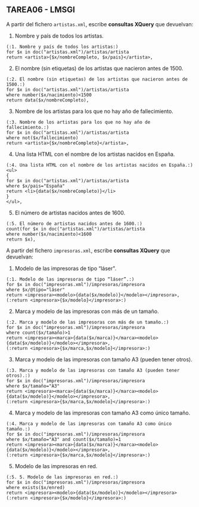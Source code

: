 ## TAREA06 - LMSGI

A partir del fichero ``artistas.xml``, escribe **consultas XQuery** que devuelvan:
1. Nombre y país de todos los artistas.
```XQuery
(:1. Nombre y país de todos los artistas:)
for $x in doc("artistas.xml")/artistas/artista
return <artista>{$x/nombreCompleto, $x/pais}</artista>,
```

2. El nombre (sin etiquetas) de los artistas que nacieron antes de 1500.
```XQuery
(:2. El nombre (sin etiquetas) de los artistas que nacieron antes de 1500.:)
for $x in doc("artistas.xml")/artistas/artista
where number($x/nacimiento)<1500
return data($x/nombreCompleto),
```

3. Nombre de los artistas para los que no hay año de fallecimiento.
```XQuery
(:3. Nombre de los artistas para los que no hay año de fallecimiento.:)
for $x in doc("artistas.xml")/artistas/artista
where not($x/fallecimiento)
return <artista>{$x/nombreCompleto}</artista>,
```

4. Una lista HTML con el nombre de los artistas nacidos en España.
```XQuery
(:4. Una lista HTML con el nombre de los artistas nacidos en España.:)
<ul>
{
for $x in doc("artistas.xml")/artistas/artista
where $x/pais="España"
return <li>{data($x/nombreCompleto)}</li>
}
</ul>,
```

5. El número de artistas nacidos antes de 1600.
```XQuery
(:5. El número de artistas nacidos antes de 1600.:)
count(for $x in doc("artistas.xml")/artistas/artista
where number($x/nacimiento)<1600
return $x),
```

A partir del fichero ``impresoras.xml``, escribe **consultas XQuery** que devuelvan:

1. Modelo de las impresoras de tipo “láser".
```XQuery
(:1. Modelo de las impresoras de tipo “láser”.:)
for $x in doc("impresoras.xml")/impresoras/impresora
where $x/@tipo="láser"
return <impresora><modelo>{data($x/modelo)}</modelo></impresora>,
(:return <impresora>{$x/modelo}</impresora>:)
```

2. Marca y modelo de las impresoras con más de un tamaño.
```XQuery
(:2. Marca y modelo de las impresoras con más de un tamaño.:)
for $x in doc("impresoras.xml")/impresoras/impresora
where count($x/tamaño)>1
return <impresora><marca>{data($x/marca)}</marca><modelo>{data($x/modelo)}</modelo></impresora>,
(:return <impresora>{$x/marca,$x/modelo}</impresora>:)
```

3. Marca y modelo de las impresoras con tamaño A3 (pueden tener otros).
```XQuery
(:3. Marca y modelo de las impresoras con tamaño A3 (pueden tener otros).:)
for $x in doc("impresoras.xml")/impresoras/impresora
where $x/tamaño="A3"
return <impresora><marca>{data($x/marca)}</marca><modelo>{data($x/modelo)}</modelo></impresora>,
(:return <impresora>{$x/marca,$x/modelo}</impresora>:)
```

4. Marca y modelo de las impresoras con tamaño A3 como único tamaño.
```XQuery
(:4. Marca y modelo de las impresoras con tamaño A3 como único tamaño.:)
for $x in doc("impresoras.xml")/impresoras/impresora
where $x/tamaño="A3" and count($x/tamaño)=1
return <impresora><marca>{data($x/marca)}</marca><modelo>{data($x/modelo)}</modelo></impresora>,
(:return <impresora>{$x/marca,$x/modelo}</impresora>:)
```
5. Modelo de las impresoras en red.
```XQuery
(:5. 5. Modelo de las impresoras en red.:)
for $x in doc("impresoras.xml")/impresoras/impresora
where exists($x/enred)
return <impresora><modelo>{data($x/modelo)}</modelo></impresora>
(:return <impresora>{$x/modelo}</impresora>:)
```